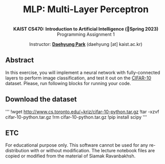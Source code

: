 <div align=center>
  <h1>
    MLP: Multi-Layer Perceptron
  </h1>
  <p>
    <br><b>KAIST CS470: Introduction to Artificial Intelligence (Spring 2023)</b></br>
    Programming Assignment 1    
  </p>
</div>

<div align=center>
  <p>
    Instructor: <a href=https://sites.google.com/site/daehyungpark target="_blank"><b>Daehyung Park</b></a> (daehyung [at] kaist.ac.kr)<br>
  </p>
</div>

## Abstract
In this exercise, you will implement a neural network with fully-connected layers to perform image classification, and test it out on the [CIFAR-10](http://www.cs.toronto.edu/~kriz/cifar.html) dataset. Please, run following blocks for running your code.

## Download the dataset
'''
!wget http://www.cs.toronto.edu/~kriz/cifar-10-python.tar.gz
!tar -xzvf cifar-10-python.tar.gz
!rm cifar-10-python.tar.gz 
!pip install scipy
'''


## ETC
For educational purpose only. This software cannot be used for any re-distribution with or without modification. The lecture notebook files are copied or modified from the material of Siamak Ravanbakhsh. 

